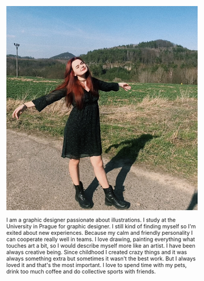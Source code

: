 ![PHOTO of me, invitating smile.](IMG_9516.jpg)

I am a graphic designer passionate about illustrations. I study at the University in Prague for graphic designer. I still kind of finding myself so I'm exited about new experiences. Because my calm and friendly personality I can cooperate really well in teams.  I love drawing, painting everything what touches art a bit, so I would describe myself more like an artist. I have been always creative being. Since childhood I created crazy things and it was always something extra but sometimes it wasn't the best work. 
But I always loved it and that's the most important. I love to spend time with my pets, drink too much coffee and do collective sports with friends.
